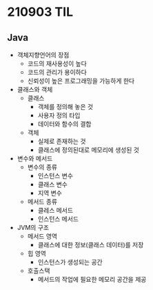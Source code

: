 # 210903 TIL
## Java
- 객체지향언어의 장점
	- 코드의 재사용성이 높다
	- 코드의 관리가 용이하다
	- 신뢰성이 높은 프로그래밍을 가능하게 한다
- 클래스와 객체
	- 클래스
		- 객체를 정의해 놓은 것
		- 사용자 정의 타입
		- 데이터와 함수의 결합
	- 객체
		- 실제로 존재하는 것
		- 클래스에 정의된대로 메모리에 생성된 것
- 변수와 메서드
	- 변수의 종류
		- 인스턴스 변수
		- 클래스 변수
		- 지역 변수
	- 메서드 종류
		- 클레스 메서드
		- 인스턴스 메서드
- JVM의 구조
	- 메서드 영역
		- 클래스에 대한 정보(클래스 데이터)를 저장
	- 힙 영역
		- 인스턴스가 생성되는 공간
	- 호출스택
		- 메서드의 작업에 필요한 메모리 공간을 제공

